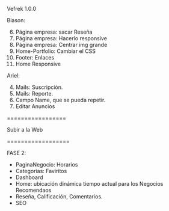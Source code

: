 Vefrek 1.0.0

Biason:

6. Página empresa: sacar Reseña
7. Página empresa: Hacerlo responsive
8. Página empresa: Centrar img grande
9. Home-Portfolio: Cambiar el CSS
10. Footer: Enlaces
11. Home Responsive

Ariel:

4. Mails: Suscripción.
5. Mails: Reporte.
6. Campo Name, que se pueda repetir.
7. Editar Anuncios

=================

Subir a la Web

==================

FASE 2:

- PaginaNegocio: Horarios
- Categorías: Faviritos
- Dashboard
- Home: ubicación dinámica tiempo actual para los Negocios Recomendaos
- Reseña, Calificación, Comentarios.
- SEO
